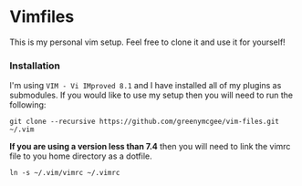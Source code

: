 # Vimfiles

This is my personal vim setup. Feel free to clone it and use it for yourself!

### Installation

I'm using `VIM - Vi IMproved 8.1` and I have installed all of my plugins as
submodules. If you would like to use my setup then you will need to run the
following:

```
git clone --recursive https://github.com/greenymcgee/vim-files.git ~/.vim
```

**If you are using a version less than 7.4** then you will need to link the
vimrc file to you home directory as a dotfile.

```
ln -s ~/.vim/vimrc ~/.vimrc
```
